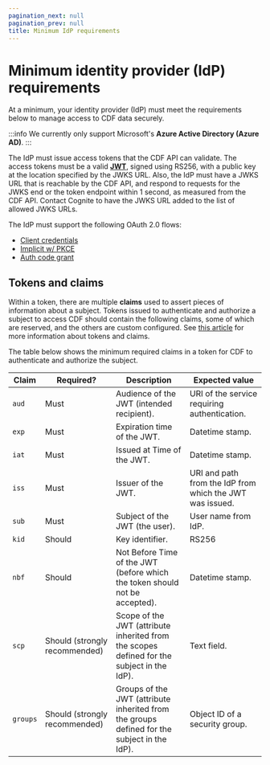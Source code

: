 ```yaml
---
pagination_next: null
pagination_prev: null
title: Minimum IdP requirements
---
```


# Minimum identity provider (IdP) requirements

At a minimum, your identity provider (IdP) must meet the requirements below to manage access to CDF data securely.

:::info
We currently only support Microsoft's **Azure Active Directory (Azure AD)**. 
:::

The IdP must issue access tokens that the CDF API can validate. The access tokens must be a valid [**JWT**](https://datatracker.ietf.org/doc/html/rfc7519), signed using RS256, with a public key at the location specified by the JWKS URL. Also, the IdP must have a JWKS URL that is reachable by the CDF API, and respond to requests for the JWKS end or the token endpoint within 1 second, as measured from the CDF API. Contact Cognite to have the JWKS URL added to the list of allowed JWKS URLs.

The IdP must support the following OAuth 2.0 flows:

- [Client credentials](https://docs.microsoft.com/en-us/azure/active-directory/develop/v2-oauth2-client-creds-grant-flow)
- [Implicit w/ PKCE](https://docs.microsoft.com/en-us/azure/active-directory/develop/v2-oauth2-implicit-grant-flow)
- [Auth code grant](https://docs.microsoft.com/en-us/azure/active-directory/develop/v2-oauth2-auth-code-flow)

## Tokens and claims

Within a token, there are multiple **claims** used to assert pieces of information about a subject. Tokens issued to authenticate and authorize a subject to access CDF should contain the following claims, some of which are reserved, and the others are custom configured. See [this article](https://auth0.com/docs/tokens/json-web-tokens/json-web-token-claims) for more information about tokens and claims.

The table below shows the minimum required claims in a token for CDF to authenticate and authorize the subject.

| Claim    | Required?                     | Description                                                                                 | Expected value                                           |
| -------- | ----------------------------- | ------------------------------------------------------------------------------------------- | -------------------------------------------------------- |
| `aud`    | Must                          | Audience of the JWT (intended recipient).                                                   | URI of the service requiring authentication.             |
| `exp`    | Must                          | Expiration time of the JWT.                                                                 | Datetime stamp.                                          |
| `iat`    | Must                          | Issued at Time of the JWT.                                                                  | Datetime stamp.                                          |
| `iss`    | Must                          | Issuer of the JWT.                                                                          | URI and path from the IdP from which the JWT was issued. |
| `sub`    | Must                          | Subject of the JWT (the user).                                                              | User name from IdP.                                      |
| `kid`    | Should                        | Key identifier.                                                                             | RS256                                                    |
| `nbf`    | Should                        | Not Before Time of the JWT (before which the token should not be accepted).                 | Datetime stamp.                                          |
| `scp`    | Should (strongly recommended) | Scope of the JWT (attribute inherited from the scopes defined for the subject in the IdP).  | Text field.                                              |
| `groups` | Should (strongly recommended) | Groups of the JWT (attribute inherited from the groups defined for the subject in the IdP). | Object ID of a security group.                           |
